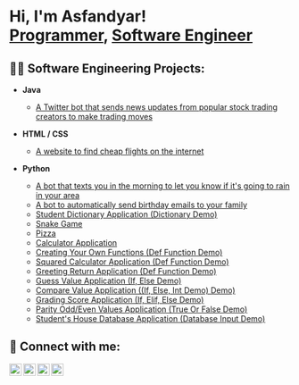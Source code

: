 <h1>Hi, I'm Asfandyar! <br/><a href="https://github.com/Ozzman424">Programmer</a>, <a href="https://www.linkedin.com/in/asfandyar-iqbal-30a343169/">Software Engineer</a></h1>

<h2>👨‍💻 Software Engineering Projects:</h2>

- <b>Java</b>
  - [A Twitter bot that sends news updates from popular stock trading creators to make trading moves](https://github.com/Ozzman424/Twitter_bot)

- <b>HTML / CSS</b>
  - [A website to find cheap flights on the internet](https://github.com/Ozzman424/Flights)

- <b>Python</b>
  - [A bot that texts you in the morning to let you know if it's going to rain in your area](https://github.com/Ozzman424/Ozzman424/blob/main/weather.py)
  - [A bot to automatically send birthday emails to your family](https://github.com/Ozzman424/Ozzman424/blob/main/birthday.py)
  - [Student Dictionary Application (Dictionary Demo)](https://github.com/Ozzman424/Ozzman424/blob/main/hogwarts.py)
  - [Snake Game](https://github.com/Ozzman424/Ozzman424/blob/main/snake.py)
  - [Pizza](https://github.com/Ozzman424/Ozzman424/blob/main/pizza.py)
  - [Calculator Application](https://github.com/Ozzman424/Ozzman424/blob/main/calculator.py)
  - [Creating Your Own Functions (Def Function Demo)](https://github.com/Ozzman424/Ozzman424/blob/main/hello%20def.py)
  - [Squared Calculator Application (Def Function Demo)](https://github.com/Ozzman424/Ozzman424/blob/main/calculator_squared.py)
  - [Greeting Return Application (Def Function Demo)](https://github.com/Ozzman424/Ozzman424/blob/main/greeting.py)
  - [Guess Value Application (If, Else Demo)](https://github.com/Ozzman424/Ozzman424/blob/main/guess.py)
  - [Compare Value Application ((If, Else, Int Demo) Demo)](https://github.com/Ozzman424/Ozzman424/blob/main/compare.py)
  - [Grading Score Application (If, Elif, Else Demo)](https://github.com/Ozzman424/Ozzman424/blob/main/grade.py)
  - [Parity Odd/Even Values Application (True Or False Demo)](https://github.com/Ozzman424/Ozzman424/blob/main/parity.py)
  - [Student's House Database Application (Database Input Demo)](https://github.com/Ozzman424/Ozzman424/blob/main/house.py)
  

<h2> 🤳 Connect with me:</h2>

[<img align="left" alt="JoshMadakor | YouTube" width="22px" src="https://cdn.jsdelivr.net/npm/simple-icons@v3/icons/youtube.svg" />][youtube]
[<img align="left" alt="JoshMadakor | Twitter" width="22px" src="https://cdn.jsdelivr.net/npm/simple-icons@v3/icons/twitter.svg" />][twitter]
[<img align="left" alt="JoshMadakor | LinkedIn" width="22px" src="https://cdn.jsdelivr.net/npm/simple-icons@v3/icons/linkedin.svg" />][linkedin]
[<img align="left" alt="JoshMadakor | Instagram" width="22px" src="https://cdn.jsdelivr.net/npm/simple-icons@v3/icons/instagram.svg" />][instagram]

[twitter]: https://x.com/asfandyar424
[youtube]: https://www.youtube.com/c/joshmadakor
[instagram]: https://www.instagram.com/ozzmanxx/
[linkedin]: https://www.linkedin.com/in/asfandyar-iqbal-30a343169/

<!--
**Ozzman424/Ozzman424** is a ✨ _special_ ✨ repository because its `README.md` (this file) appears on your GitHub profile.

****
<h2>📺 Popular YouTube Videos</h2>

- [How to get into Software Engineering Starting From Zero](https://www.youtube.com/watch?v=a83ASGn_V_s)
- [A Day in the Life of a Cybersecurity Anayst](https://www.youtube.com/watch?v=uHy3oM7NnoU)
- [How to Create a KeyLogger (C#)](https://www.youtube.com/watch?v=N-L9hklSlNk)

****

Here are some ideas to get you started:

- 🔭 I’m currently working on ...
- 🌱 I’m currently learning ...
- 👯 I’m looking to collaborate on ...
- 🤔 I’m looking for help with ...
- 💬 Ask me about ...
- 📫 How to reach me: ...
- 😄 Pronouns: ...
- ⚡ Fun fact: ...
-->
